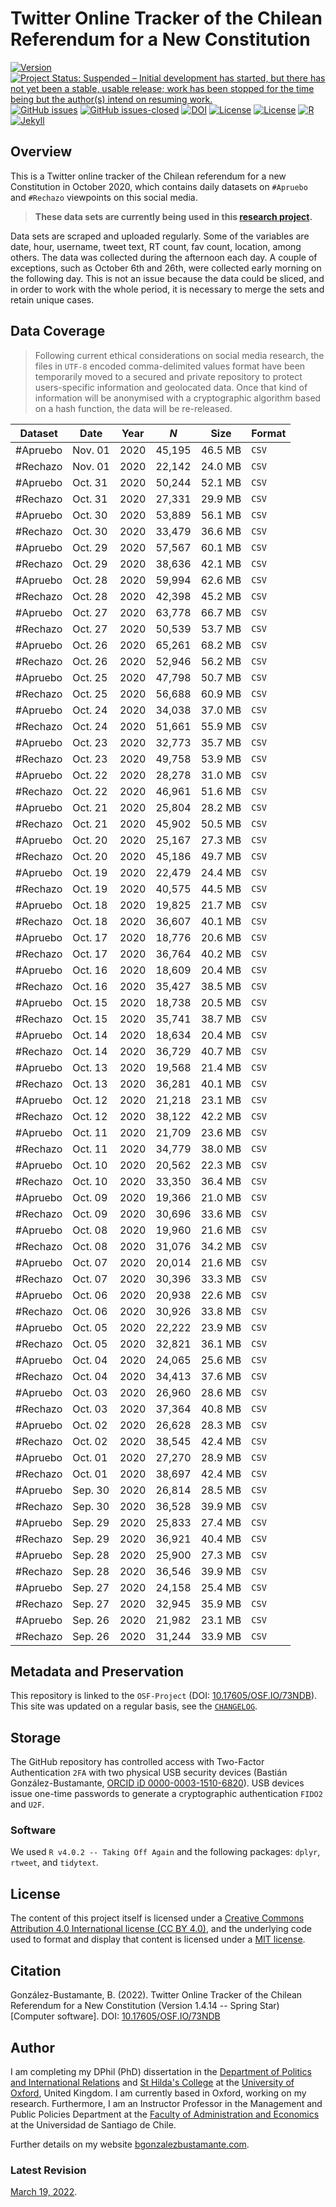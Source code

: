 # Twitter Online Tracker of the Chilean Referendum for a New Constitution

[![Version](https://img.shields.io/badge/version-v1.4.14-blue.svg)](https://github.com/bgonzalezbustamante/twConstitution/blob/master/CHANGELOG.md) [![Project Status: Suspended – Initial development has started, but there has not yet been a stable, usable release; work has been stopped for the time being but the author(s) intend on resuming work.](https://www.repostatus.org/badges/latest/suspended.svg)](https://github.com/bgonzalezbustamante/twConstitution/blob/master/STATUS.md) [![GitHub issues](https://img.shields.io/github/issues/bgonzalezbustamante/twConstitution.svg)](https://github.com/bgonzalezbustamante/twConstitution/issues/) [![GitHub issues-closed](https://img.shields.io/github/issues-closed/bgonzalezbustamante/twConstitution.svg)](https://github.com/bgonzalezbustamante/twConstitution/issues?q=is%3Aissue+is%3Aclosed) [![DOI](https://img.shields.io/badge/DOI-10.17605%2FOSF.IO%2F73NDB-blue)](http://doi.org/10.17605/OSF.IO/73NDB) [![License](https://img.shields.io/badge/license-MIT-black)](https://github.com/bgonzalezbustamante/twConstitution/blob/master/LICENSE.md) [![License](https://img.shields.io/badge/license-CC--BY--4.0-black)](https://github.com/bgonzalezbustamante/twConstitution/blob/master/CCBY40.md) [![R](https://img.shields.io/badge/made%20with-R%20v4.0.2-1f425f.svg)](https://cran.r-project.org/) [![Jekyll](https://img.shields.io/badge/made%20with-Jekyll-1f425f.svg)](https://jekyllrb.com/)

## Overview

This is a Twitter online tracker of the Chilean referendum for a new Constitution in October 2020, which contains daily datasets on `#Apruebo` and `#Rechazo` viewpoints on this social media.

> **These data sets are currently being used in this [research project](https://training-datalab.com/projects/vip-project-machine-learning).**

Data sets are scraped and uploaded regularly. Some of the variables are date, hour, username, tweet text, RT count, fav count, location, among others. The data was collected during the afternoon each day. A couple of exceptions, such as October 6th and 26th, were collected early morning on the following day. This is not an issue because the data could be sliced, and in order to work with the whole period, it is necessary to merge the sets and retain unique cases.

## Data Coverage

> Following current ethical considerations on social media research, the files in `UTF-8` encoded comma-delimited values format have been temporarily moved to a secured and private repository to protect users-specific information and geolocated data. Once that kind of information will be anonymised with a cryptographic algorithm based on a hash function, the data will be re-released.

| Dataset | Date | Year | *N* | Size | Format |
| --- | --- | --- | --- | --- | --- |
| #Apruebo | Nov. 01 | 2020 | 45,195 | 46.5 MB | `CSV` |
| #Rechazo | Nov. 01 | 2020 | 22,142 | 24.0 MB | `CSV` |
| #Apruebo | Oct. 31 | 2020 | 50,244 | 52.1 MB | `CSV` |
| #Rechazo | Oct. 31 | 2020 | 27,331 | 29.9 MB | `CSV` |
| #Apruebo | Oct. 30 | 2020 | 53,889 | 56.1 MB | `CSV` |
| #Rechazo | Oct. 30 | 2020 | 33,479 | 36.6 MB | `CSV` |
| #Apruebo | Oct. 29 | 2020 | 57,567 | 60.1 MB | `CSV` |
| #Rechazo | Oct. 29 | 2020 | 38,636 | 42.1 MB | `CSV` |
| #Apruebo | Oct. 28 | 2020 | 59,994 | 62.6 MB | `CSV` |
| #Rechazo | Oct. 28 | 2020 | 42,398 | 45.2 MB | `CSV` |
| #Apruebo | Oct. 27 | 2020 | 63,778 | 66.7 MB | `CSV` |
| #Rechazo | Oct. 27 | 2020 | 50,539 | 53.7 MB | `CSV` |
| #Apruebo | Oct. 26 | 2020 | 65,261 | 68.2 MB | `CSV` |
| #Rechazo | Oct. 26 | 2020 | 52,946 | 56.2 MB | `CSV` |
| #Apruebo | Oct. 25 | 2020 | 47,798 | 50.7 MB | `CSV` |
| #Rechazo | Oct. 25 | 2020 | 56,688 | 60.9 MB | `CSV` |
| #Apruebo | Oct. 24 | 2020 | 34,038 | 37.0 MB | `CSV` |
| #Rechazo | Oct. 24 | 2020 | 51,661 | 55.9 MB | `CSV` |
| #Apruebo | Oct. 23 | 2020 | 32,773 | 35.7 MB | `CSV` |
| #Rechazo | Oct. 23 | 2020 | 49,758 | 53.9 MB | `CSV` |
| #Apruebo | Oct. 22 | 2020 | 28,278 | 31.0 MB | `CSV` |
| #Rechazo | Oct. 22 | 2020 | 46,961 | 51.6 MB | `CSV` |
| #Apruebo | Oct. 21 | 2020 | 25,804 | 28.2 MB | `CSV` |
| #Rechazo | Oct. 21 | 2020 | 45,902 | 50.5 MB | `CSV` |
| #Apruebo | Oct. 20 | 2020 | 25,167 | 27.3 MB | `CSV` |
| #Rechazo | Oct. 20 | 2020 | 45,186 | 49.7 MB | `CSV` |
| #Apruebo | Oct. 19 | 2020 | 22,479 | 24.4 MB | `CSV` |
| #Rechazo | Oct. 19 | 2020 | 40,575 | 44.5 MB | `CSV` |
| #Apruebo | Oct. 18 | 2020 | 19,825 | 21.7 MB | `CSV` |
| #Rechazo | Oct. 18 | 2020 | 36,607 | 40.1 MB | `CSV` |
| #Apruebo | Oct. 17 | 2020 | 18,776 | 20.6 MB | `CSV` |
| #Rechazo | Oct. 17 | 2020 | 36,764 | 40.2 MB | `CSV` |
| #Apruebo | Oct. 16 | 2020 | 18,609 | 20.4 MB | `CSV` |
| #Rechazo | Oct. 16 | 2020 | 35,427 | 38.5 MB | `CSV` |
| #Apruebo | Oct. 15 | 2020 | 18,738 | 20.5 MB | `CSV` |
| #Rechazo | Oct. 15 | 2020 | 35,741 | 38.7 MB | `CSV` |
| #Apruebo | Oct. 14 | 2020 | 18,634 | 20.4 MB | `CSV` |
| #Rechazo | Oct. 14 | 2020 | 36,729 | 40.7 MB | `CSV` |
| #Apruebo | Oct. 13 | 2020 | 19,568 | 21.4 MB | `CSV` |
| #Rechazo | Oct. 13 | 2020 | 36,281 | 40.1 MB | `CSV` |
| #Apruebo | Oct. 12 | 2020 | 21,218 | 23.1 MB | `CSV` |
| #Rechazo | Oct. 12 | 2020 | 38,122 | 42.2 MB | `CSV` |
| #Apruebo | Oct. 11 | 2020 | 21,709 | 23.6 MB | `CSV` |
| #Rechazo | Oct. 11 | 2020 | 34,779 | 38.0 MB | `CSV` |
| #Apruebo | Oct. 10 | 2020 | 20,562 | 22.3 MB | `CSV` |
| #Rechazo | Oct. 10 | 2020 | 33,350 | 36.4 MB | `CSV` |
| #Apruebo | Oct. 09 | 2020 | 19,366 | 21.0 MB | `CSV` |
| #Rechazo | Oct. 09 | 2020 | 30,696 | 33.6 MB | `CSV` |
| #Apruebo | Oct. 08 | 2020 | 19,960 | 21.6 MB | `CSV` |
| #Rechazo | Oct. 08 | 2020 | 31,076 | 34.2 MB | `CSV` |
| #Apruebo | Oct. 07 | 2020 | 20,014 | 21.6 MB | `CSV` |
| #Rechazo | Oct. 07 | 2020 | 30,396 | 33.3 MB | `CSV` |
| #Apruebo | Oct. 06 | 2020 | 20,938 | 22.6 MB | `CSV` |
| #Rechazo | Oct. 06 | 2020 | 30,926 | 33.8 MB | `CSV` |
| #Apruebo | Oct. 05 | 2020 | 22,222 | 23.9 MB | `CSV` |
| #Rechazo | Oct. 05 | 2020 | 32,821 | 36.1 MB | `CSV` |
| #Apruebo | Oct. 04 | 2020 | 24,065 | 25.6 MB | `CSV` |
| #Rechazo | Oct. 04 | 2020 | 34,413 | 37.6 MB | `CSV` |
| #Apruebo | Oct. 03 | 2020 | 26,960 | 28.6 MB | `CSV` |
| #Rechazo | Oct. 03 | 2020 | 37,364 | 40.8 MB | `CSV` |
| #Apruebo | Oct. 02 | 2020 | 26,628 | 28.3 MB | `CSV` |
| #Rechazo | Oct. 02 | 2020 | 38,545 | 42.4 MB | `CSV` |
| #Apruebo | Oct. 01 | 2020 | 27,270 | 28.9 MB | `CSV` |
| #Rechazo | Oct. 01 | 2020 | 38,697 | 42.4 MB | `CSV` |
| #Apruebo | Sep. 30 | 2020 | 26,814 | 28.5 MB | `CSV` |
| #Rechazo | Sep. 30 | 2020 | 36,528 | 39.9 MB | `CSV` |
| #Apruebo | Sep. 29 | 2020 | 25,833 | 27.4 MB | `CSV` |
| #Rechazo | Sep. 29 | 2020 | 36,921 | 40.4 MB | `CSV` |
| #Apruebo | Sep. 28 | 2020 | 25,900 | 27.3 MB | `CSV` |
| #Rechazo | Sep. 28 | 2020 | 36,546 | 39.9 MB | `CSV` |
| #Apruebo | Sep. 27 | 2020 | 24,158 | 25.4 MB | `CSV` |
| #Rechazo | Sep. 27 | 2020 | 32,945 | 35.9 MB | `CSV` |
| #Apruebo | Sep. 26 | 2020 | 21,982 | 23.1 MB | `CSV` |
| #Rechazo | Sep. 26 | 2020 | 31,244 | 33.9 MB | `CSV` |

## Metadata and Preservation

This repository is linked to the `OSF-Project` (DOI: [10.17605/OSF.IO/73NDB](http://doi.org/10.17605/OSF.IO/73NDB)). This site was updated on a regular basis, see the [`CHANGELOG`](https://github.com/bgonzalezbustamante/twConstitution/blob/master/CHANGELOG.md).

## Storage

The GitHub repository has controlled access with Two-Factor Authentication `2FA` with two physical USB security devices (Bastián González-Bustamante, [ORCID iD 0000-0003-1510-6820](https://orcid.org/0000-0003-1510-6820)). USB devices issue one-time passwords to generate a cryptographic authentication `FIDO2` and `U2F`.

### Software

We used `R v4.0.2 -- Taking Off Again` and the following packages: `dplyr`, `rtweet`, and `tidytext`.

## License

The content of this project itself is licensed under a [Creative Commons Attribution 4.0 International license (CC BY 4.0)](https://github.com/bgonzalezbustamante/twConstitution/blob/master/CCBY40.md), and the underlying code used to format and display that content is licensed under a [MIT license](https://github.com/bgonzalezbustamante/twConstitution/blob/master/LICENSE.md).

## Citation

González-Bustamante, B. (2022). Twitter Online Tracker of the Chilean Referendum for a New Constitution (Version 1.4.14 -- Spring Star) [Computer software]. DOI: [10.17605/OSF.IO/73NDB](https://doi.org/10.17605/OSF.IO/73NDB)

## Author

I am completing my DPhil (PhD) dissertation in the [Department of Politics and International Relations](https://www.politics.ox.ac.uk/) and [St Hilda's College](https://www.sthildas.ox.ac.uk/) at the [University of Oxford](http://www.ox.ac.uk/), United Kingdom. I am currently based in Oxford, working on my research. Furthermore, I am an Instructor Professor in the Management and Public Policies Department at the [Faculty of Administration and Economics](https://fae.usach.cl/) at the Universidad de Santiago de Chile.

Further details on my website [bgonzalezbustamante.com](https://bgonzalezbustamante.com/).

### Latest Revision

[March 19, 2022](https://github.com/bgonzalezbustamante/twConstitution/blob/master/CHANGELOG.md).

